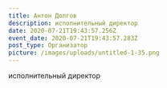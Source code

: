```yaml
---
title: Антон Долгов
description: исполнительный директор
date: 2020-07-21T19:43:57.256Z
event_date: 2020-07-21T19:43:57.283Z
post_type: Организатор
picture: /images/uploads/untitled-1-35.png
---
```

исполнительный директор